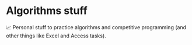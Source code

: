 # Algorithms stuff
📈 Personal stuff to practice algorithms and competitive programming (and other things like Excel and Access tasks).

